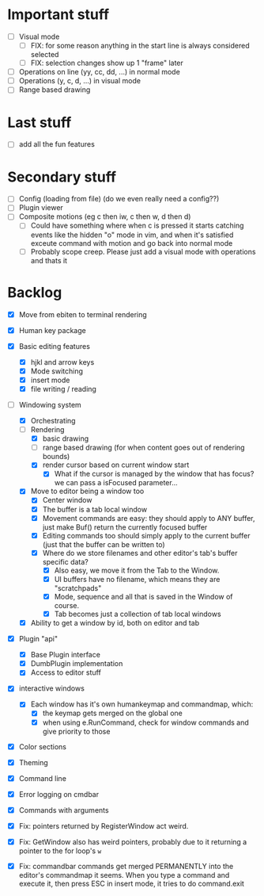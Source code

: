 # Important stuff

- [ ] Visual mode
  - [ ] FIX: for some reason anything in the start line is always considered selected
  - [ ] FIX: selection changes show up 1 "frame" later
- [ ] Operations on line (yy, cc, dd, ...) in normal mode
- [ ] Operations (y, c, d, ...) in visual mode
- [ ] Range based drawing

# Last stuff

- [ ] add all the fun features

# Secondary stuff

- [ ] Config (loading from file) (do we even really need a config??)
- [ ] Plugin viewer
- [ ] Composite motions (eg c then iw, c then w, d then d)
  - [ ] Could have something where when c is pressed it starts catching events like the hidden "o" mode in vim, and when it's satisfied exceute command with motion and go back into normal mode
  - [ ] Probably scope creep. Please just add a visual mode with operations and thats it

# Backlog

- [x] Move from ebiten to terminal rendering
- [x] Human key package
- [x] Basic editing features
  - [x] hjkl and arrow keys
  - [x] Mode switching
  - [x] insert mode
  - [x] file writing / reading
- [ ] Windowing system
  - [x] Orchestrating
  - [ ] Rendering
    - [x] basic drawing
    - [ ] range based drawing (for when content goes out of rendering bounds)
    - [x] render cursor based on current window start
      - [x] What if the cursor is managed by the window that has focus? we can pass a isFocused parameter...
  - [x] Move to editor being a window too
    - [x] Center window
    - [x] The buffer is a tab local window
    - [x] Movement commands are easy: they should apply to ANY buffer, just make Buf() return the currently focused buffer
    - [x] Editing commands too should simply apply to the current buffer (just that the buffer can be written to)
    - [x] Where do we store filenames and other editor's tab's buffer specific data?
      - [x] Also easy, we move it from the Tab to the Window.
      - [x] UI buffers have no filename, which means they are "scratchpads"
      - [x] Mode, sequence and all that is saved in the Window of course.
      - [x] Tab becomes just a collection of tab local windows
  - [x] Ability to get a window by id, both on editor and tab
- [x] Plugin "api"
  - [x] Base Plugin interface
  - [x] DumbPlugin implementation
  - [x] Access to editor stuff
- [x] interactive windows
  - [x] Each window has it's own humankeymap and commandmap, which:
    - [x] the keymap gets merged on the global one
    - [x] when using e.RunCommand, check for window commands and give priority to those
- [x] Color sections
- [x] Theming
- [x] Command line
- [x] Error logging on cmdbar
- [x] Commands with arguments

- [x] Fix: pointers returned by RegisterWindow act weird.
- [x] Fix: GetWindow also has weird pointers, probably due to it returning a pointer to the for loop's `w`
- [x] Fix: commandbar commands get merged PERMANENTLY into the editor's commandmap it seems.
      When you type a command and execute it, then press ESC in insert mode, it tries to do command.exit
